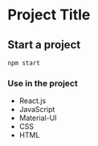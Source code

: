 
# Project Title

## Start a project


```
npm start
```


###  Use in the  project
* React.js
* JavaScript
* Material-UI
* CSS
* HTML

